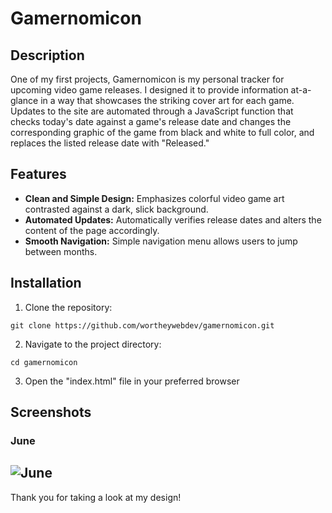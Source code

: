 # Gamernomicon

## Description
One of my first projects, Gamernomicon is my personal tracker for upcoming video game releases. I designed it to provide information at-a-glance in a way that showcases the striking cover art for each game. Updates to the site are automated through a JavaScript function that checks today's date against a game's release date and changes the corresponding graphic of the game from black and white to full color, and replaces the listed release date with "Released."

## Features
- **Clean and Simple Design:** Emphasizes colorful video game art contrasted against a dark, slick background.  
- **Automated Updates:** Automatically verifies release dates and alters the content of the page accordingly.
- **Smooth Navigation:** Simple navigation menu allows users to jump between months.

## Installation
1. Clone the repository:
~~~
git clone https://github.com/wortheywebdev/gamernomicon.git
~~~
2. Navigate to the project directory:
~~~
cd gamernomicon
~~~
3. Open the "index.html" file in your preferred browser

## Screenshots

### June
![June](https://raw.githubusercontent.com/WortheyWebDev/gamernomicon/main/screenshots/gamernomicon-june-screenshot)
---

Thank you for taking a look at my design! 
